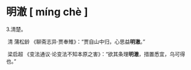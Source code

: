 # 明澈     [ míng chè ]

3.清楚。

​	清  蒲松龄  《聊斋志异·贾奉雉》：“贾自山中归，心思益**明澈**。”

​	梁启超  《变法通议·论变法不知本原之害》：“欲其条理**明澈**，措置悉宜，乌可得也。”